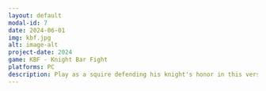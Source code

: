 ```yaml
---
layout: default
modal-id: 7
date: 2024-06-01
img: kbf.jpg
alt: image-alt
project-date: 2024
game: KBF - Knight Bar Fight
platforms: PC
description: Play as a squire defending his knight's honor in this versus couch game for 2 to 4 players. Eliminate your opponents by touching them with your sword, complete quests to satisify the tavern crowd and win the final victory ! 
---
```


